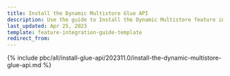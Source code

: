 ```yaml
---
title: Install the Dynamic Multistore Glue API
description: Use the guide to Install the Dynamic Multistore feature in your project.
last_updated: Apr 25, 2023
template: feature-integration-guide-template
redirect_from:
---
```


{% include pbc/all/install-glue-api/202311.0/install-the-dynamic-multistore-glue-api.md %} <!-- To edit, see /_includes/pbc/all/install-glue-api/202311.0/install-the-dynamic-multistore-glue-api.md -->
